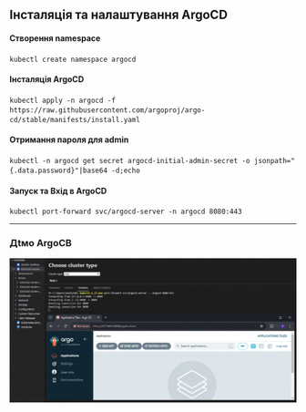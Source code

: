 ## Інсталяція та налаштування ArgoCD

#### Створення namespace
`kubectl create namespace argocd`
#### Інсталяція ArgoCD
`kubectl apply -n argocd -f https://raw.githubusercontent.com/argoproj/argo-cd/stable/manifests/install.yaml`
#### Отримання пароля для admin
`kubectl -n argocd get secret argocd-initial-admin-secret -o jsonpath="{.data.password}"|base64 -d;echo`
#### Запуск та Вхід в ArgoCD
`kubectl port-forward svc/argocd-server -n argocd 8080:443`

---
### Дtмо ArgoСВ
![Демо ArgoCD](https://github.com/Andy-Well/AsciiArtify/blob/07bd3445a3150e865ff7c98a1115b2b96862cf5c/doc/ArgoCD_install.GIF)
